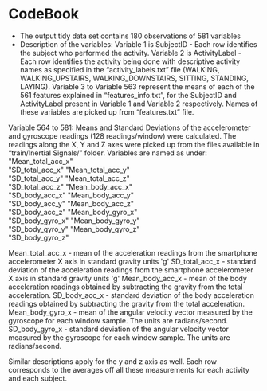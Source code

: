 # CodeBook
* The output tidy data set contains 180 observations of 581 variables
* Description of the variables:
Variable 1 is SubjectID - Each row identifies the subject who performed the activity.
Variable 2 is ActivityLabel - Each row identifies the activity being done with descriptive activity names as specified in the “activity_labels.txt” file (WALKING, WALKING_UPSTAIRS, WALKING_DOWNSTAIRS, SITTING, STANDING, LAYING).
Variable 3 to Variable 563 represent the means of each of the 561 features explained in “features_info.txt”, for the SubjectID and ActivityLabel present in Variable 1 and Variable 2 respectively. Names of these variables are picked up from “features.txt” file.

Variable 564 to 581:
Means and Standard Deviations of the accelerometer	and gyroscope readings (128 readings/window) were calculated. The readings along the X, Y and Z axes were picked up from the files available in “train/Inertial Signals/” folder. Variables are named as under:
"Mean_total_acc_x"                    
"SD_total_acc_x"
"Mean_total_acc_y"                    
"SD_total_acc_y"
"Mean_total_acc_z"                    
"SD_total_acc_z"
"Mean_body_acc_x"                     
"SD_body_acc_x"
"Mean_body_acc_y"                     
"SD_body_acc_y"
"Mean_body_acc_z"                     
"SD_body_acc_z"
"Mean_body_gyro_x"                    
"SD_body_gyro_x"
"Mean_body_gyro_y"                    
"SD_body_gyro_y"
"Mean_body_gyro_z"                    
"SD_body_gyro_z"                      

Mean_total_acc_x - mean of the acceleration readings from the smartphone accelerometer X axis in standard gravity units 'g'
SD_total_acc_x - standard deviation of the acceleration readings from the smartphone accelerometer X axis in standard gravity units 'g'
Mean_body_acc_x - mean of the body acceleration readings obtained by subtracting the gravity from the total acceleration. 
SD_body_acc_x - standard deviation of the body acceleration readings obtained by subtracting the gravity from the total acceleration. 
Mean_body_gyro_x - mean of the angular velocity vector measured by the gyroscope for each window sample. The units are radians/second. 
SD_body_gyro_x - standard deviation of the angular velocity vector measured by the gyroscope for each window sample. The units are radians/second. 

Similar descriptions apply for the y and z axis as well.
Each row corresponds to the averages off all these measurements for each activity and each subject.

 

 
